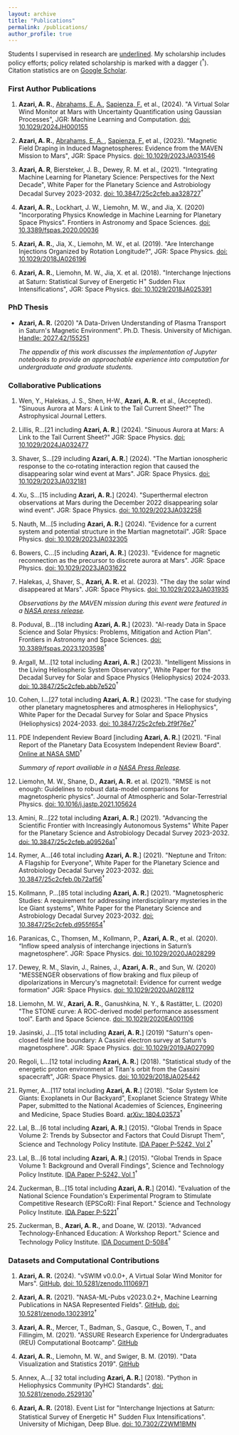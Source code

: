 ```yaml
---
layout: archive
title: "Publications"
permalink: /publications/
author_profile: true
---
```

Students I supervised in research are <ins>underlined</ins>. My scholarship includes policy efforts; policy related scholarship is marked with a dagger ($^{\dagger}$). Citation statistics are on <a href="https://scholar.google.com/citations?hl=en&user=UdcGQbYAAAAJ">Google Scholar</a>.

### First Author Publications

1. **Azari, A. R.**, <ins>Abrahams, E. A.</ins>, <ins>Sapienza, F.</ins> et al., (2024). "A Virtual Solar Wind Monitor at Mars with Uncertainty Quantification using Gaussian Processes", JGR: Machine Learning and Computation. <a href="https://agupubs.onlinelibrary.wiley.com/doi/10.1029/2024JH000155">doi: 10.1029/2024JH000155</a>

1. **Azari, A. R.**,  <ins>Abrahams, E. A. </ins>,  <ins>Sapienza, F.</ins> et al., (2023). "Magnetic Field Draping in Induced Magnetospheres: Evidence from the MAVEN Mission to Mars", JGR: Space Physics. <a href="https://agupubs.onlinelibrary.wiley.com/doi/full/10.1029/2023JA031546">doi: 10.1029/2023JA031546</a>

1. **Azari, A. R**, Biersteker, J. B., Dewey, R. M. et al., (2021). "Integrating Machine Learning for Planetary Science: Perspectives for the Next Decade", White Paper for the Planetary Science and Astrobiology Decadal Survey 2023-2032. <a href="https://doi.org/10.3847/25c2cfeb.aa328727">doi: 10.3847/25c2cfeb.aa328727</a>$^{\dagger}$

1. **Azari, A. R.**, Lockhart, J. W., Liemohn, M. W., and Jia, X. (2020) "Incorporating Physics Knowledge in Machine Learning for Planetary Space Physics". Frontiers in Astronomy and Space Sciences. <a href="https://doi.org/10.3389/fspas.2020.00036">doi: 10.3389/fspas.2020.00036</a>

1. **Azari, A. R.**,  Jia, X., Liemohn, M. W., et al. (2019). "Are Interchange Injections Organized by Rotation Longitude?", JGR: Space Physics. <a href="https://doi.org/10.1029/2018JA026196">doi: 10.1029/2018JA026196</a>

1. **Azari, A. R.**, Liemohn, M. W., Jia, X. et al. (2018). "Interchange Injections at Saturn: Statistical Survey of Energetic H<sup>+</sup> Sudden Flux Intensifications", JGR: Space Physics. <a href="https://doi.org/10.1029/2018JA025391">doi: 10.1029/2018JA025391</a>

### PhD Thesis

*  **Azari, A. R.** (2020) "A Data-Driven Understanding of Plasma Transport in Saturn's Magnetic Environment". Ph.D. Thesis. University of Michigan. <a href="https://deepblue.lib.umich.edu/handle/2027.42/155251">Handle: 2027.42/155251</a>

    *The appendix of this work discusses the implementation of Jupyter notebooks to provide an approachable experience into computation for undergraduate and graduate students.*

### Collaborative Publications

1. Wen, Y., Halekas, J. S., Shen, H-W., **Azari, A. R.** et al., (Accepted). "Sinuous Aurora at Mars: A Link to the Tail Current Sheet?" The Astrophysical Journal Letters.

1. Lillis, R...[21 including **Azari, A. R.**] (2024). "Sinuous Aurora at Mars: A Link to the Tail Current Sheet?" JGR: Space Physics. <a href="https://agupubs.onlinelibrary.wiley.com/doi/full/10.1029/2024JA032477">doi: 10.1029/2024JA032477</a>
    
1. Shaver, S...[29 including **Azari, A. R.**] (2024). "The Martian ionospheric response to the co‐rotating interaction region that caused the disappearing solar wind event at Mars".  JGR: Space Physics. <a href="https://agupubs.onlinelibrary.wiley.com/doi/full/10.1029/2023JA032181">doi: 10.1029/2023JA032181</a>

1. Xu, S...[15 including **Azari, A. R.**] (2024). "Superthermal electron observations at Mars during the December 2022 disappearing solar wind event". JGR: Space Physics. <a href="https://agupubs.onlinelibrary.wiley.com/doi/abs/10.1029/2023JA032258">doi: 10.1029/2023JA032258</a>

1. Nauth, M...[5 including **Azari, A. R.**] (2024). "Evidence for a current system and potential structure in the Martian magnetotail". JGR: Space Physics. <a href="https://agupubs.onlinelibrary.wiley.com/doi/full/10.1029/2023JA032305">doi: 10.1029/2023JA032305</a>

1. Bowers, C...[5 including **Azari, A. R.**] (2023). "Evidence for magnetic reconnection as the precursor to discrete aurora at Mars". JGR: Space Physics. <a href="https://agupubs.onlinelibrary.wiley.com/doi/full/10.1029/2023JA031622">doi: 10.1029/2023JA031622</a>

1. Halekas, J, Shaver, S., **Azari, A. R.** et al. (2023). "The day the solar wind disappeared at Mars". JGR: Space Physics. <a href="https://agupubs.onlinelibrary.wiley.com/doi/full/10.1029/2023JA031935">doi: 10.1029/2023JA031935</a>
  
   *Observations by the MAVEN mission during this event were featured in a <a href="https://www.nasa.gov/missions/maven/nasas-maven-observes-the-disappearing-solar-wind/">NASA press release</a>.*

1. Poduval, B...[18 including **Azari, A. R.**] (2023). "AI-ready Data in Space Science and Solar Physics: Problems, Mitigation and Action Plan". Frontiers in Astronomy and Space Sciences. <a href="https://www.frontiersin.org/articles/10.3389/fspas.2023.1203598">doi: 10.3389/fspas.2023.1203598</a>$^{\dagger}$

1. Argall, M...[12 total including **Azari, A. R.**] (2023). "Intelligent Missions in the Living Heliospheric System Observatory", White Paper for the Decadal Survey for Solar and Space Physics (Heliophysics) 2024-2033. <a href="https://doi.org/10.3847/25c2cfeb.abb7e520">doi: 10.3847/25c2cfeb.abb7e520</a>$^{\dagger}$
    
1. Cohen, I...[27 total including **Azari, A. R.**] (2023). "The case for studying other planetary magnetospheres and atmospheres in Heliophysics", White Paper for the Decadal Survey for Solar and Space Physics (Heliophysics) 2024-2033. <a href="https://doi.org/10.3847/25c2cfeb.2f9f76e7">doi: 10.3847/25c2cfeb.2f9f76e7</a>$^{\dagger}$

1. PDE Independent Review Board [including **Azari, A. R.**] (2021). "Final Report of the Planetary Data Ecosystem Independent Review Board". <a href="https://smd-cms.nasa.gov/wp-content/uploads/2023/05/PDEIRBFinalReport-1.pdf">Online at NASA SMD</a>$^{\dagger}$

   *Summary of report availiable in a <a href="https://www.nasa.gov/feature/planetary-data-ecosystem-independent-review-board-delivers-final-report-to-nasa">NASA Press Release</a>.*

1. Liemohn, M. W., Shane, D., **Azari, A. R.** et al. (2021). "RMSE is not enough: Guidelines to robust data-model comparisons for magnetospheric physics". Journal of Atmospheric and Solar-Terrestrial Physics. <a href="https://doi.org/10.1016/j.jastp.2021.105624">doi: 10.1016/j.jastp.2021.105624</a>

1. Amini, R...[22 total including **Azari, A. R.**] (2021). "Advancing the Scientific Frontier with Increasingly Autonomous Systems" White Paper for the Planetary Science and Astrobiology Decadal Survey 2023-2032. <a href="https://doi.org/10.3847/25c2cfeb.a09526a1">doi: 10.3847/25c2cfeb.a09526a1</a>$^{\dagger}$

1. Rymer, A...[46 total including **Azari, A. R.**] (2021). "Neptune and Triton: A Flagship for Everyone", White Paper for the Planetary Science and Astrobiology Decadal Survey 2023-2032. <a href="https://doi.org/10.3847/25c2cfeb.0b72af56">doi: 10.3847/25c2cfeb.0b72af56</a>$^{\dagger}$

1. Kollmann, P...[85 total including **Azari, A. R.**] (2021). "Magnetospheric Studies: A requirement for addressing interdisciplinary mysteries in the Ice Giant systems", White Paper for the Planetary Science and Astrobiology Decadal Survey 2023-2032. <a href="https://doi.org/10.3847/25c2cfeb.d955f654">doi: 10.3847/25c2cfeb.d955f654</a>$^{\dagger}$

1. Paranicas, C., Thomsen, M., Kollmann, P., **Azari, A. R.**, et al. (2020). “Inflow speed analysis of interchange injections in Saturn’s magnetosphere”. JGR: Space Physics. <a href="https://doi.org/10.1029/2020JA028299">doi: 10.1029/2020JA028299</a>

1. Dewey, R. M., Slavin, J., Raines, J., **Azari, A. R.**, and Sun, W. (2020) "MESSENGER observations of flow braking and flux pileup of dipolarizations in Mercury's magnetotail: Evidence for current wedge formation" JGR: Space Physics. <a href="https://doi.org/10.1029/2020JA028112">doi: 10.1029/2020JA028112</a>

1. Liemohn, M. W., **Azari, A. R.**, Ganushkina, N. Y., \&  Rastätter, L. (2020) "The STONE curve: A ROC-derived model performance assessment tool". Earth and Space Science. <a href="https://doi.org/10.1029/2020EA001106">doi: 10.1029/2020EA001106</a>

1. Jasinski, J...[15 total including **Azari, A. R.**] (2019) "Saturn's open-closed field line boundary: A Cassini electron survey at Saturn's magnetosphere". JGR: Space Physics. <a href="https://doi.org/10.1029/2019JA027090">doi: 10.1029/2019JA027090</a>

1. Regoli, L...[12 total including **Azari, A. R.**] (2018). "Statistical study of the energetic proton environment at Titan's orbit from the Cassini spacecraft", JGR: Space Physics. <a href="https://doi.org/10.1029/2018JA025442">doi: 10.1029/2018JA025442</a>

1. Rymer, A...[117 total including **Azari, A. R.**] (2018). "Solar System Ice Giants: Exoplanets in Our Backyard", Exoplanet Science Strategy White Paper, submitted to the National Academies of Sciences, Engineering and Medicine, Space Studies Board. <a href="https://arxiv.org/abs/1804.03573">arXiv: 1804.03573</a>$^{\dagger}$

1. Lal, B...[6 total including **Azari, A. R.**]  (2015). "Global Trends in Space Volume 2: Trends by Subsector and Factors that Could Disrupt Them", Science and Technology Policy Institute. <a href="https://www.ida.org/research-and-publications/publications/all/g/gl/global-trends-in-space-volume-2-trends-by-subsector-and-factors-that-could-disrupt-them">IDA Paper P-5242, Vol 2</a>$^{\dagger}$

1. Lal, B...[6 total including **Azari, A. R.**] (2015). "Global Trends in Space Volume 1: Background and Overall Findings", Science and Technology Policy Institute. <a href="https://www.ida.org/research-and-publications/publications/all/g/gl/global-trends-in-space-volume-1-background-and-overall-findings">IDA Paper P-5242, Vol 1</a>$^{\dagger}$

1. Zuckerman, B...[15 total including **Azari, A. R.**] (2014). "Evaluation of the National Science Foundation's Experimental Program to Stimulate Competitive Research (EPSCoR): Final Report." Science and Technology Policy Institute. <a href="https://www.ida.org/research-and-publications/publications/all/e/ev/evaluation-of-the-national-science-foundations-experimental-program-to-stimulate-competitive-researc">IDA Paper P-5221</a>$^{\dagger}$

1. Zuckerman, B., **Azari, A. R.**, and Doane, W. (2013). "Advanced Technology-Enhanced Education: A Workshop Report." Science and Technology Policy Institute. <a href="https://www.ida.org/research-and-publications/publications/all/a/ad/advancing-technology-enhanced-education-a-workshop-report">IDA Document D-5084</a>$^{\dagger}$

### Datasets and Computational Contributions

1. **Azari, A. R.** (2024). "vSWIM v0.0.0+, A Virtual Solar Wind Monitor for Mars". <a href="https://github.com/abbyazari/vSWIM">GitHub</a>, <a href="https://doi.org/10.5281/zenodo.11106971">doi: 10.5281/zenodo.11106971</a>

 1. **Azari, A. R.** (2021). "NASA-ML-Pubs v2023.0.2+, Machine Learning Publications in NASA Represented Fields". <a href="https://github.com/abbyazari/NASA-ML-Pubs">GitHub</a>, <a href="https://zenodo.org/doi/10.5281/zenodo.13023912">doi: 10.5281/zenodo.13023912</a>$^{\dagger}$

1. **Azari, A. R.**, Mercer, T., Badman, S., Gasque, C., Bowen, T., and Fillingim, M. (2021). "ASSURE Research Experience for Undergraduates (REU) Computational Bootcamp". <a href="https://github.com/abbyazari/ASSURE-REU">GitHub</a> 

1. **Azari, A. R.**, Liemohn, M. W., and Swiger, B. M. (2019). "Data Visualization and Statistics 2019". <a href="https://github.com/abbyazari/data_vis_statistics_geosciences">GitHub</a>

1. Annex, A...[ 32 total including **Azari, A. R.**] (2018). "Python in Heliophysics Community (PyHC) Standards". <a href="https://zenodo.org/record/2529131">doi: 10.5281/zenodo.2529130</a>$^{\dagger}$

1. **Azari, A. R.** (2018). Event List for "Interchange Injections at Saturn: Statistical Survey of Energetic H<sup>+</sup> Sudden Flux Intensifications". University of Michigan, Deep Blue. <a href="https://deepblue.lib.umich.edu/data/concern/data_sets/3n203z679">doi: 10.7302/Z2WM1BMN</a>

<!-- {% if author.googlescholar %}
  You can also find my articles on <u><a href="{{author.googlescholar}}">my Google Scholar profile</a>.</u>
{% endif %} ---> 

<!-- {% include base_path %} ---> 

<!-- {% for post in site.publications reversed %}
  {% include archive-single.html %}
{% endfor %} ---> 
